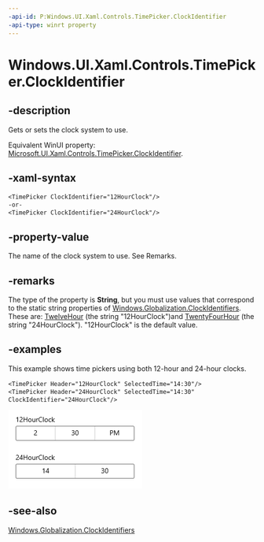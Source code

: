 ```yaml
---
-api-id: P:Windows.UI.Xaml.Controls.TimePicker.ClockIdentifier
-api-type: winrt property
---
```


<!-- Property syntax
public string ClockIdentifier { get;  set; }
-->

# Windows.UI.Xaml.Controls.TimePicker.ClockIdentifier

## -description
Gets or sets the clock system to use.

Equivalent WinUI property: [Microsoft.UI.Xaml.Controls.TimePicker.ClockIdentifier](/windows/winui/api/microsoft.ui.xaml.controls.timepicker.clockidentifier).

## -xaml-syntax
```xaml
<TimePicker ClockIdentifier="12HourClock"/>
-or-
<TimePicker ClockIdentifier="24HourClock"/>
```

## -property-value
The name of the clock system to use. See Remarks.
## -remarks
The type of the property is **String**, but you must use values that correspond to the static string properties of [Windows.Globalization.ClockIdentifiers](../windows.globalization/clockidentifiers.md). These are: [TwelveHour](../windows.globalization/clockidentifiers_twelvehour.md) (the string "12HourClock")and [TwentyFourHour](../windows.globalization/clockidentifiers_twentyfourhour.md) (the string "24HourClock"). "12HourClock" is the default value.

## -examples

This example shows time pickers using both 12-hour and 24-hour clocks.

```xaml
<TimePicker Header="12HourClock" SelectedTime="14:30"/>
<TimePicker Header="24HourClock" SelectedTime="14:30" ClockIdentifier="24HourClock"/>
```

![A time picker showing a 12 hour clock, and a picker showing a 24 hour clock.](images/date-time/time-picker-clocks.png)

## -see-also

[Windows.Globalization.ClockIdentifiers](../windows.globalization/clockidentifiers.md)
